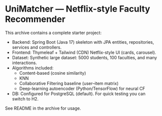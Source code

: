 # UniMatcher — Netflix-style Faculty Recommender

This archive contains a complete starter project:

- Backend: Spring Boot (Java 17) skeleton with JPA entities, repositories, services and controllers.
- Frontend: Thymeleaf + Tailwind (CDN) Netflix-style UI (cards, carousel).
- Dataset: Synthetic large dataset: 5000 students, 100 faculties, and many interactions.
- Algorithms included:
  - Content-based (cosine similarity)
  - KNN
  - Collaborative Filtering baseline (user–item matrix)
  - Deep-learning autoencoder (Python/TensorFlow) for neural CF
- DB: Configured for PostgreSQL (default). For quick testing you can switch to H2.

See README in the archive for usage.
